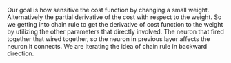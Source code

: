 Our goal is how sensitive the cost function by changing a small weight. Alternatively the partial derivative of the cost with respect to the weight. So we getting into chain rule to get the derivative of cost function to the weight by utilizing the other parameters that directly involved. The neuron that fired together that wired together, so the neuron in previous layer affects the neuron it connects. We are iterating the idea of chain rule in backward direction.